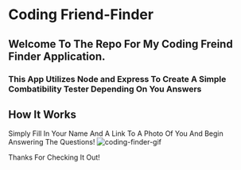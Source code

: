 # Coding Friend-Finder

## Welcome To The Repo For My Coding Freind Finder Application.

### This App Utilizes Node and Express To Create A Simple Combatibility Tester Depending On You Answers

## How It Works

Simply Fill In Your Name And A Link To A Photo Of You And Begin Answering The Questions!
![coding-finder-gif](app/public/friend-finder.gif)

Thanks For Checking It Out!
